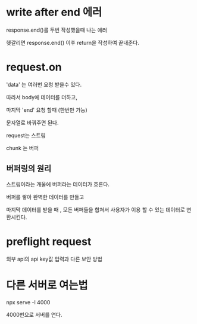 # write after end 에러

response.end()를 두번 작성했을때 나는 에러

헷갈리면 response.end() 이후 return을 작성하여 끝내준다.

# request.on

'data' 는 여러번 요청 받을수 있다.

따라서 body에 데이터를 더하고,

마지막 'end' 요청 할때 (한번만 가능)

문자열로 바꿔주면 된다.

request는 스트림

chunk 는 버퍼

## 버퍼링의 원리

스트림이라는 개울에 버퍼라는 데이터가 흐른다.

버퍼를 쌓아 완벽한 데이터를 만들고

마지막 데이터를 받을 때 , 모든 버퍼들을 합쳐서 사용자가 이용 할 수 있는 데이터로 변환시킨다.

# preflight request

외부 api의 api key값 입력과 다른 보안 방법

# 다른 서버로 여는법

npx serve -l 4000

4000번으로 서버를 연다.
